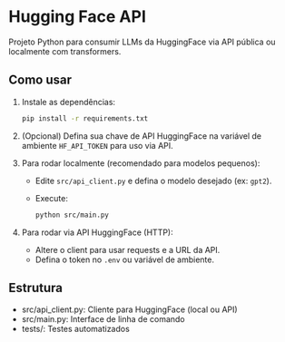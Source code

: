 # Hugging Face API

Projeto Python para consumir LLMs da HuggingFace via API pública ou localmente com transformers.

## Como usar

1. Instale as dependências:

   ```sh
   pip install -r requirements.txt
   ```

2. (Opcional) Defina sua chave de API HuggingFace na variável de ambiente `HF_API_TOKEN` para uso via API.

3. Para rodar localmente (recomendado para modelos pequenos):

   - Edite `src/api_client.py` e defina o modelo desejado (ex: `gpt2`).
   - Execute:

     ```sh
     python src/main.py
     ```

4. Para rodar via API HuggingFace (HTTP):
   - Altere o client para usar requests e a URL da API.
   - Defina o token no `.env` ou variável de ambiente.

## Estrutura

- src/api_client.py: Cliente para HuggingFace (local ou API)
- src/main.py: Interface de linha de comando
- tests/: Testes automatizados

